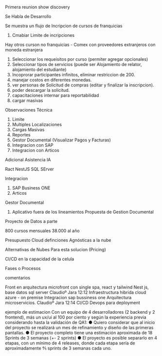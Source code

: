 Primera reunion show discovery

Se Habla de Desarrollo 

Se muestra un flujo de Incripcion de cursos de franquicias
1. Cmabiar Limite de incripciones

Hay otros curson no franquicias - Comex con proveedores extranjeros con moneda estranjera
1. Seleccionar los requeisitos por curso (permiter agregar opcionales)
1. Seleccionar tipos de servicios (puede ser Alojamiento de relator, alojamiento del estudiante)
1. Incoprorar participantes infinitos, eliminar restriccion de 200.
1. manejar costos en diferentes monedas.
1. ver personas de Solicitud de compras (editar y finalizar la inscripcion).
1. poder descargar la solicitud.
1. capacitaciones internar para reportabilidad
1. cargar masivas

Observaciones Técnica
1. Limite
1. Multiples Localizaciones
1. Cargas Masivas
1. Reportes
1. Gestor Documental (Visualizar Pagos y Facturas)
1. Integracion con SAP
1. Integracion con Articos

Adicional 
Asistencia IA

Ract
NestJS
SQL SErver

Integracion 
1. SAP Business ONE
1. Articos

Gestor Documental
1. Aplicativo fuera de los lineamientos
Propuesta de Gestion Documental

Proyecto de Datos a parte

800 cursos mensuales
38.000 al año

Presupuesto Cloud
definciones Agnósticas a la nube

Alternativas de Nubes Para esta solucion (Pricing)

CI/CD en la capacidad de la celula

Fases o Procesos 

comentarios 

Front en arquitectura microfront con single spa, react y tailwind
Nest js, base datos sql server
Claudioº Jara
12:12
Infraestructura hibrida cloud azure - on premise
Integracion sap bussiness one
Arquitectura microservicios.
Claudioº Jara
12:14
CI/CD Devops para deployment


ejemplo de estimacion
Con un equipo de 4 desarrolladores (2 backend y 2 frontend), más un ux/ui al 100 por ciento y según la
experiencia previa considerando hasta la validación de QA1:
● Quiero considerar que al inicio del proyecto se realizará un mes de refinamiento y diseño de las
primeras pantallas.
● El proyecto completo tiene una estimación aproximada de 18 Sprints de 3 semanas (+- 2 sprints)
● El proyecto es posible separarlo en 4 etapas, con un mínimo de 4 releases, donde cada etapa sería
de aproximadamente 4⁄5 sprints de 3 semanas cada uno.